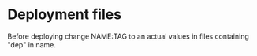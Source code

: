 # Deployment files
Before deploying change NAME:TAG to an actual values in files containing "dep" in name.